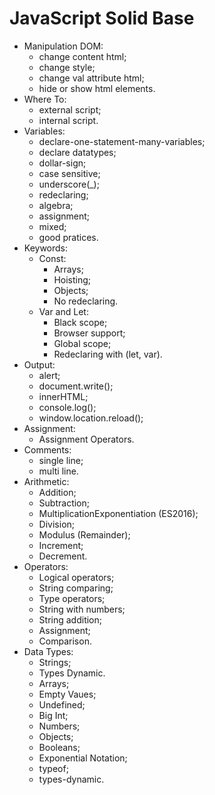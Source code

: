 # JavaScript Solid Base

- Manipulation DOM:
  - change content html;
  - change style;
  - change val attribute html;
  - hide or show html elements.
- Where To:
  - external script;
  - internal script.
- Variables:
  - declare-one-statement-many-variables;
  - declare datatypes;
  - dollar-sign;
  - case sensitive;
  - underscore(_);
  - redeclaring;
  - algebra;
  - assignment;
  - mixed;
  - good pratices.
- Keywords:
  - Const:
    - Arrays;
    - Hoisting;
    - Objects;
    - No redeclaring.
  - Var and Let:
    - Black scope;
    - Browser support;
    - Global scope;
    - Redeclaring with (let, var).
- Output:
  - alert;
  - document.write();
  - innerHTML;
  - console.log();
  - window.location.reload();
- Assignment:
  - Assignment Operators.
- Comments:
  - single line;
  - multi line.
- Arithmetic:
  - Addition;
  - Subtraction;
  - MultiplicationExponentiation (ES2016);
  - Division;
  - Modulus (Remainder);
  - Increment;
  - Decrement.
- Operators:
  - Logical operators;
  - String comparing;
  - Type operators;
  - String with numbers;
  - String addition;
  - Assignment;
  - Comparison.
- Data Types:
  - Strings;
  - Types Dynamic.
  - Arrays;
  - Empty Vaues;
  - Undefined;
  - Big Int;
  - Numbers;
  - Objects;
  - Booleans;
  - Exponential Notation;
  - typeof;
  - types-dynamic.
